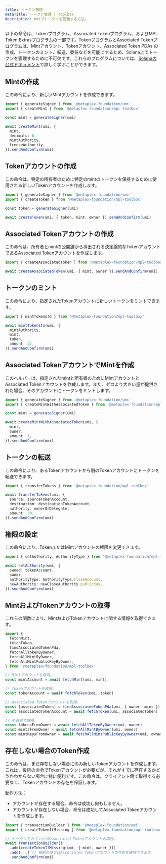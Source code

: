```yaml
---
title: トークン管理
metaTitle: トークン管理 | Toolbox
description: Umiでトークンを管理する方法。
---
```


以下の命令は、Tokenプログラム、Associated Tokenプログラム、およびMPL Token Extrasプログラムの一部です。TokenプログラムとAssociated Tokenプログラムは、Mintアカウント、Tokenアカウント、Associated Token PDAs の作成、トークンのミント、転送、委任などを可能にするため、Solana上でトークンを管理するために不可欠です。これらのプログラムについては、[Solanaの公式ドキュメント](https://spl.solana.com/token)で詳しく学ぶことができます。

## Mintの作成

この命令により、新しいMintアカウントを作成できます。

```ts
import { generateSigner } from '@metaplex-foundation/umi'
import { createMint } from '@metaplex-foundation/mpl-toolbox'

const mint = generateSigner(umi)

await createMint(umi, {
  mint,
  decimals: 0,
  mintAuthority,
  freezeAuthority,
}).sendAndConfirm(umi)
```

## Tokenアカウントの作成

この命令は、特定の所有者のために特定のmintのトークンを保持するために使用される新しいTokenアカウントを作成します。

```ts
import { generateSigner } from '@metaplex-foundation/umi'
import { createToken } from '@metaplex-foundation/mpl-toolbox'

const token = generateSigner(umi)

await createToken(umi, { token, mint, owner }).sendAndConfirm(umi)
```

## Associated Tokenアカウントの作成

この命令は、所有者とmintの公開鍵から導出される決定論的なTokenアカウントであるAssociated Tokenアカウントを作成します。

```ts
import { createAssociatedToken } from '@metaplex-foundation/mpl-toolbox'

await createAssociatedToken(umi, { mint, owner }).sendAndConfirm(umi)
```

## トークンのミント

この命令により、指定されたTokenアカウントに新しいトークンをミントできます。

```ts
import { mintTokensTo } from '@metaplex-foundation/mpl-toolbox'

await mintTokensTo(umi, {
  mintAuthority,
  mint,
  token,
  amount: 42,
}).sendAndConfirm(umi)
```

## Associated TokenアカウントでMintを作成

このヘルパーは、指定されたmintと所有者のためにMintアカウントとAssociated Tokenアカウントを作成します。また、ゼロより大きい量が提供された場合、そのアカウントにトークンをミントします。

```ts
import { generateSigner } from '@metaplex-foundation/umi'
import { createMintWithAssociatedToken } from '@metaplex-foundation/mpl-toolbox'

const mint = generateSigner(umi)

await createMintWithAssociatedToken(umi, {
  mint,
  owner,
  amount: 1,
}).sendAndConfirm(umi)
```

## トークンの転送

この命令により、あるTokenアカウントから別のTokenアカウントにトークンを転送できます。

```ts
import { transferTokens } from '@metaplex-foundation/mpl-toolbox'

await transferTokens(umi, {
  source: sourceTokenAccount,
  destination: destinationTokenAccount,
  authority: ownerOrDelegate,
  amount: 30,
}).sendAndConfirm(umi)
```

## 権限の設定

この命令により、TokenまたはMintアカウントの権限を変更できます。

```ts
import { setAuthority, AuthorityType } from '@metaplex-foundation/mpl-toolbox'

await setAuthority(umi, {
  owned: tokenAccount,
  owner,
  authorityType: AuthorityType.CloseAccount,
  newAuthority: newCloseAuthority.publicKey,
}).sendAndConfirm(umi)
```

## MintおよびTokenアカウントの取得

これらの関数により、MintおよびTokenアカウントに関する情報を取得できます。

```ts
import {
  fetchMint,
  fetchToken,
  findAssociatedTokenPda,
  fetchAllTokenByOwner,
  fetchAllMintByOwner,
  fetchAllMintPublicKeyByOwner,
} from '@metaplex-foundation/mpl-toolbox'

// Mintアカウントを取得。
const mintAccount = await fetchMint(umi, mint)

// Tokenアカウントを取得。
const tokenAccount = await fetchToken(umi, token)

// Associated Tokenアカウントを取得。
const [associatedToken] = findAssociatedTokenPda(umi, { owner, mint })
const associatedTokenAccount = await fetchToken(umi, associatedToken)

// 所有者で取得。
const tokensFromOwner = await fetchAllTokenByOwner(umi, owner)
const mintsFromOwner = await fetchAllMintByOwner(umi, owner)
const mintKeysFromOwner = await fetchAllMintPublicKeyByOwner(umi, owner)
```

## 存在しない場合のToken作成

この命令は、まだ存在しない場合にのみ新しいTokenアカウントを作成します。これは、後続の命令でTokenアカウントが必要だが、それがすでに存在するかどうかわからない場合に特に便利です。この命令は、クライアント側で取得する必要なく、Tokenアカウントの存在を保証します。

動作方法：
- アカウントが存在する場合、命令は成功し何もしません。
- アカウントが存在しない場合、命令は成功してAssociated Tokenアカウントを作成します。

```ts
import { transactionBuilder } from '@metaplex-foundation/umi'
import { createTokenIfMissing } from '@metaplex-foundation/mpl-toolbox'

// トークンアカウントがAssociated Tokenアカウントの場合。
await transactionBuilder()
  .add(createTokenIfMissing(umi, { mint, owner }))
  .add(...) // 後続の命令はAssociated Tokenアカウントの存在を確信できます。
  .sendAndConfirm(umi)
```